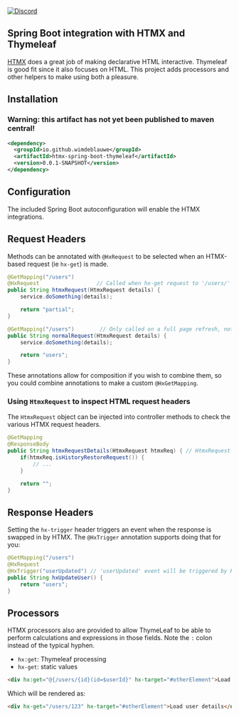 [![Discord](https://img.shields.io/discord/725789699527933952)](https://htmx.org/discord)

## Spring Boot integration with HTMX and Thymeleaf
[HTMX](www.htmx.org) does a great job of making declarative HTML interactive. Thymeleaf is
good fit since it also focuses on HTML. This project adds processors and other helpers to
make using both a pleasure.

## Installation

### Warning: this artifact has not yet been published to maven central! 

```xml
<dependency>
  <groupId>io.github.wimdeblauwe</groupId>
  <artifactId>htmx-spring-boot-thymeleaf</artifactId>
  <version>0.0.1-SNAPSHOT</version>
</dependency>
```

## Configuration
The included Spring Boot autoconfiguration will enable the HTMX integrations. 

## Request Headers

Methods can be annotated with `@HxRequest` to be selected when an HTMX-based request (ie `hx-get`) is made. 

```java
@GetMapping("/users")
@HxRequest                  // Called when hx-get request to '/users/' is made 
public String htmxRequest(HtmxRequest details) {
    service.doSomething(details);

    return "partial";
}

@GetMapping("/users")        // Only called on a full page refresh, not an HTMX request
public String normalRequest(HtmxRequest details) {
    service.doSomething(details);

    return "users";
}
```

These annotations allow for composition if you wish to combine them, so you could 
combine annotations to make a custom `@HxGetMapping`.

### Using `HtmxRequest` to inspect HTML request headers

The `HtmxRequest` object can be injected into controller methods to check the various HTMX request headers.

```java
@GetMapping
@ResponseBody
public String htmxRequestDetails(HtmxRequest htmxReq) { // HtmxRequest is injected
    if(htmxReq.isHistoryRestoreRequest()) {
        // ...    
    }

    return "";
}
```

## Response Headers

Setting the `hx-trigger` header triggers an event when the response is swapped in by HTMX.
The `@HxTrigger` annotation supports doing that for you:

```java
@GetMapping("/users")
@HxRequest
@HxTrigger("userUpdated") // 'userUpdated' event will be triggered by HTMX
public String hxUpdateUser() {
    return "users";
}
```

## Processors

HTMX processors also are provided to allow ThymeLeaf to be able to perform calculations and expressions
in those fields. Note the `:` colon instead of the typical hyphen. 

* `hx:get`: Thymeleaf processing
* `hx-get`: static values


```html
<div hx:get="@{/users/{id}(id=$userId}" hx-target="#otherElement">Load user details</div>
```

Which will be rendered as:

```html
<div hx-get="/users/123" hx-target="#otherElement">Load user details</div>
```
